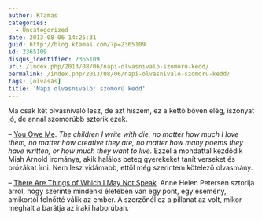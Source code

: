 ```yaml
---
author: KTamas
categories:
  - Uncategorized
date: 2013-08-06 14:25:31
guid: http://blog.ktamas.com/?p=2365109
id: 2365109
disqus_identifier: 2365109
url: /index.php/2013/08/06/napi-olvasnivalo-szomoru-kedd/
permalink: /index.php/2013/08/06/napi-olvasnivalo-szomoru-kedd/
tags: [olvasás]
title: 'Napi olvasnivaló: szomorú kedd'
---
```


Ma csak két olvasnivaló lesz, de azt hiszem, ez a kettő bőven elég, iszonyat jó, de annál szomorúbb sztorik ezek.

&#8211; [You Owe Me](http://quod.lib.umich.edu/cgi/t/text/text-idx?cc=mqr;c=mqr;c=mqrarchive;idno=act2080.0050.112;rgn=main;view=text;xc=1;g=mqrg&buffer_share=10e40). _The children I write with die, no matter how much I love them, no matter how creative they are, no matter how many poems they have written, or how much they want to live._ Ezzel a mondattal kezdődik Miah Arnold irománya, akik halálos beteg gyerekeket tanít verseket és prózákat írni. Nem lesz vidámabb, ettől még szerintem kötelező olvasmány.

&#8211; [There Are Things of Which I May Not Speak](http://the-toast.net/2013/07/04/things-of-which-i-may-not-speak/). Anne Helen Petersen sztorija arról, hogy szerinte mindenki életében van egy pont, egy esemény, amikortól felnőtté válik az ember. A szerzőnél ez a pillanat az volt, mikor meghalt a barátja az iraki háborúban.
